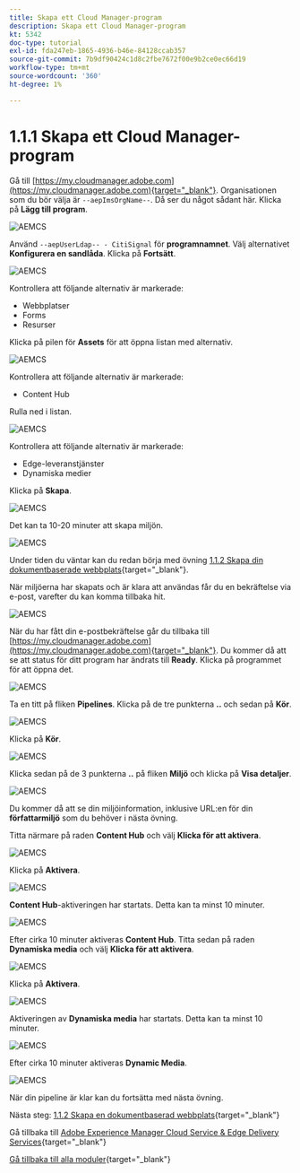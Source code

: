 ```yaml
---
title: Skapa ett Cloud Manager-program
description: Skapa ett Cloud Manager-program
kt: 5342
doc-type: tutorial
exl-id: fda247eb-1865-4936-b46e-84128ccab357
source-git-commit: 7b9df90424c1d8c2fbe7672f00e9b2ce0ec66d19
workflow-type: tm+mt
source-wordcount: '360'
ht-degree: 1%

---
```


# 1.1.1 Skapa ett Cloud Manager-program

Gå till [https://my.cloudmanager.adobe.com](https://my.cloudmanager.adobe.com){target="_blank"}. Organisationen som du bör välja är `--aepImsOrgName--`. Då ser du något sådant här. Klicka på **Lägg till program**.

![AEMCS](./images/aemcs1.png)

Använd `--aepUserLdap-- - CitiSignal` för **programnamnet**. Välj alternativet **Konfigurera en sandlåda**. Klicka på **Fortsätt**.

![AEMCS](./images/aemcs2.png)

Kontrollera att följande alternativ är markerade:

- Webbplatser
- Forms
- Resurser

Klicka på pilen för **Assets** för att öppna listan med alternativ.

![AEMCS](./images/aemcs3.png)

Kontrollera att följande alternativ är markerade:

- Content Hub

Rulla ned i listan.

![AEMCS](./images/aemcs3a.png)

Kontrollera att följande alternativ är markerade:

- Edge-leveranstjänster
- Dynamiska medier

Klicka på **Skapa**.

![AEMCS](./images/aemcs3b.png)

Det kan ta 10-20 minuter att skapa miljön.

![AEMCS](./images/aemcs4.png)

Under tiden du väntar kan du redan börja med övning [1.1.2 Skapa din dokumentbaserade webbplats](./ex2.md){target="_blank"}.

När miljöerna har skapats och är klara att användas får du en bekräftelse via e-post, varefter du kan komma tillbaka hit.

![AEMCS](./images/aemcs5.png)

När du har fått din e-postbekräftelse går du tillbaka till [https://my.cloudmanager.adobe.com](https://my.cloudmanager.adobe.com){target="_blank"}. Du kommer då att se att status för ditt program har ändrats till **Ready**. Klicka på programmet för att öppna det.

![AEMCS](./images/aemcs6.png)

Ta en titt på fliken **Pipelines**. Klicka på de tre punkterna **..** och sedan på **Kör**.

![AEMCS](./images/aemcs7.png)

Klicka på **Kör**.

![AEMCS](./images/aemcs8.png)

Klicka sedan på de 3 punkterna **..** på fliken **Miljö** och klicka på **Visa detaljer**.

![AEMCS](./images/aemcs9.png)

Du kommer då att se din miljöinformation, inklusive URL:en för din **författarmiljö** som du behöver i nästa övning.

Titta närmare på raden **Content Hub** och välj **Klicka för att aktivera**.

![AEMCS](./images/aemcs10.png)

Klicka på **Aktivera**.

![AEMCS](./images/aemcsact1.png)

**Content Hub**-aktiveringen har startats. Detta kan ta minst 10 minuter.

![AEMCS](./images/aemcsact2.png)

Efter cirka 10 minuter aktiveras **Content Hub**.
Titta sedan på raden **Dynamiska media** och välj **Klicka för att aktivera**.

![AEMCS](./images/aemcsact3.png)

Klicka på **Aktivera**.

![AEMCS](./images/aemcsact4.png)

Aktiveringen av **Dynamiska media** har startats. Detta kan ta minst 10 minuter.

![AEMCS](./images/aemcsact5.png)

Efter cirka 10 minuter aktiveras **Dynamic Media**.

![AEMCS](./images/aemcsact6.png)

När din pipeline är klar kan du fortsätta med nästa övning.

Nästa steg: [1.1.2 Skapa en dokumentbaserad webbplats](./ex2.md){target="_blank"}

Gå tillbaka till [Adobe Experience Manager Cloud Service &amp; Edge Delivery Services](./aemcs.md){target="_blank"}

[Gå tillbaka till alla moduler](./../../../overview.md){target="_blank"}

